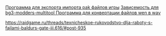 [Программа для экспорта импорта pak файлов игры](./bg3-modders-multitool.zip)
[Зависемость для bg3-modders-multitool ](./ExportTool-v1.18.5.zip)
[Программа для конвертации файлов wen в wav](./vgmstream-win64.zip)

https://raidgame.ru/threads/texnicheskoe-rukovodstvo-dlja-raboty-s-fajlami-baldurs-gate-iii.616/#post-935